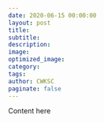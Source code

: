 ```yaml
---
date: 2020-06-15 00:00:00
layout: post
title: 
subtitle: 
description: 
image: 
optimized_image: 
category: 
tags: 
author: CWKSC
paginate: false
---
```


Content here